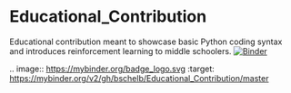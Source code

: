 # Educational_Contribution
Educational contribution meant to showcase basic Python coding syntax and introduces reinforcement learning to middle schoolers.
[![Binder](https://mybinder.org/badge_logo.svg)](https://mybinder.org/v2/gh/bschelb/Educational_Contribution/master)

.. image:: https://mybinder.org/badge_logo.svg
 :target: https://mybinder.org/v2/gh/bschelb/Educational_Contribution/master
